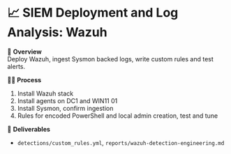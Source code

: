 # 📈 SIEM Deployment and Log Analysis: Wazuh

🧠 **Overview**  
Deploy Wazuh, ingest Sysmon backed logs, write custom rules and test alerts.

🕵️‍♂️ **Process**  
1. Install Wazuh stack  
2. Install agents on DC1 and WIN11 01  
3. Install Sysmon, confirm ingestion  
4. Rules for encoded PowerShell and local admin creation, test and tune

📄 **Deliverables**  
- `detections/custom_rules.yml`, `reports/wazuh-detection-engineering.md`

